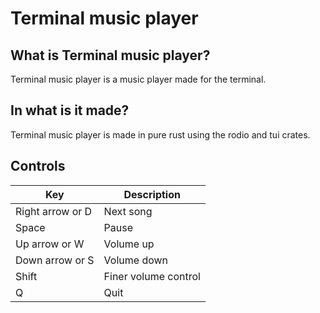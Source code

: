 # Terminal music player

## What is Terminal music player?
Terminal music player is a music player made for the terminal.

## In what is it made?
Terminal music player is made in pure rust using the rodio and tui crates.

## Controls
| Key              | Description          |
| ---------------- | -------------------- |
| Right arrow or D | Next song            |
| Space            | Pause                |
| Up arrow or W    | Volume up            |
| Down arrow or S  | Volume down          |
| Shift            | Finer volume control |
| Q                | Quit                 |